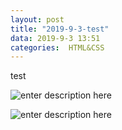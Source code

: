 ```yaml
---
layout: post
title: "2019-9-3-test"
data: 2019-9-3 13:51
categories:  HTML&CSS
---
```



test

![enter description here](https://www.github.com/LonlyPan/blog_images/raw/master/post/1567489948643.png)

![enter description here](https://www.github.com/LonlyPan/blog_images/raw/master/2019-9-3-未命名文件/1567491467745.png)